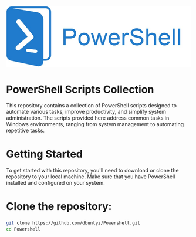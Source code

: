 ![Logo](https://raw.githubusercontent.com/dbuntyz/Powershell/refs/heads/main/powershell.png)


# PowerShell Scripts Collection

This repository contains a collection of PowerShell scripts designed to automate various tasks, improve productivity, and simplify system administration. The scripts provided here address common tasks in Windows environments, ranging from system management to automating repetitive tasks.

# Getting Started
To get started with this repository, you'll need to download or clone the repository to your local machine. Make sure that you have PowerShell installed and configured on your system.

# Clone the repository:

```bash 
git clone https://github.com/dbuntyz/Powershell.git
cd Powershell
```

